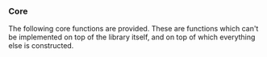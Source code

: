 ### Core

The following core functions are provided. These are functions which can't be implemented on top of the library itself, and on top of which everything else is constructed.
